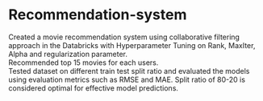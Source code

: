 # Recommendation-system
Created a movie recommendation system using collaborative filtering approach in the Databricks with Hyperparameter Tuning on Rank, MaxIter, Alpha and regularization parameter.<br>
Recommended top 15 movies for each users.<br>
Tested dataset on different train test split ratio and evaluated the models using evaluation metrics such as RMSE and MAE. Split ratio of 80-20 is considered optimal for effective model predictions.
